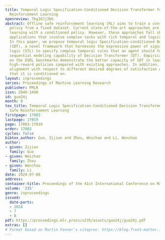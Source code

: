 ```yaml
---
title: Temporal Logic Specification-Conditioned Decision Transformer for Offline Safe
  Reinforcement Learning
openreview: 7bg10Jj3bG
abstract: Offline safe reinforcement learning (RL) aims to train a constraint satisfaction
  policy from a fixed dataset. Current state-of-the-art approaches are based on supervised
  learning with a conditioned policy. However, these approaches fall short in real-world
  applications that involve complex tasks with rich temporal and logical structures.
  In this paper, we propose temporal logic Specification-conditioned Decision Transformer
  (SDT), a novel framework that harnesses the expressive power of signal temporal
  logic (STL) to specify complex temporal rules that an agent should follow and the
  sequential modeling capability of Decision Transformer (DT). Empirical evaluations
  on the DSRL benchmarks demonstrate the better capacity of SDT in learning safe and
  high-reward policies compared with existing approaches. In addition, SDT shows good
  alignment with respect to different desired degrees of satisfaction of the STL specification
  that it is conditioned on.
layout: inproceedings
series: Proceedings of Machine Learning Research
publisher: PMLR
issn: 2640-3498
id: guo24j
month: 0
tex_title: Temporal Logic Specification-Conditioned Decision Transformer for Offline
  Safe Reinforcement Learning
firstpage: 17003
lastpage: 17019
page: 17003-17019
order: 17003
cycles: false
bibtex_author: Guo, Zijian and Zhou, Weichao and Li, Wenchao
author:
- given: Zijian
  family: Guo
- given: Weichao
  family: Zhou
- given: Wenchao
  family: Li
date: 2024-07-08
address:
container-title: Proceedings of the 41st International Conference on Machine Learning
volume: '235'
genre: inproceedings
issued:
  date-parts:
  - 2024
  - 7
  - 8
pdf: https://proceedings.mlr.press/v235/assets/guo24j/guo24j.pdf
extras: []
# Format based on Martin Fenner's citeproc: https://blog.front-matter.io/posts/citeproc-yaml-for-bibliographies/
---
```

